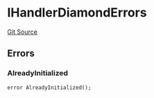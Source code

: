 # IHandlerDiamondErrors
[Git Source](https://github.com/thrackle-io/tron/blob/8f8cd9f0e8cf797290e5a764c49efd646c572381/src/common/IErrors.sol)


## Errors
### AlreadyInitialized

```solidity
error AlreadyInitialized();
```

